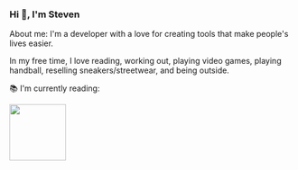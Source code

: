 ### Hi 👋, I'm Steven

<!--
**stevencai-dev/stevencai-dev** is a ✨ _special_ ✨ repository because its `README.md` (this file) appears on your GitHub profile.

Here are some ideas to get you started:

- 🔭 I’m currently working on ...
- 🌱 I’m currently learning ...
- 👯 I’m looking to collaborate on ...
- 🤔 I’m looking for help with ...
- 💬 Ask me about ...
- 📫 How to reach me: ...
- 😄 Pronouns: ...
- ⚡ Fun fact: ...
-->
About me:
I'm a developer with a love for creating tools that make people's lives easier.

In my free time, I love reading, working out, playing video games, playing handball, reselling sneakers/streetwear, and being outside.

📚 I'm currently reading:

[<img width="100" align="center" src=https://user-images.githubusercontent.com/72951726/126051570-7e310e97-8b68-438e-b6e2-e08234e477f5.png>](https://www.goodreads.com/book/show/6383363-the-generalissimo)
